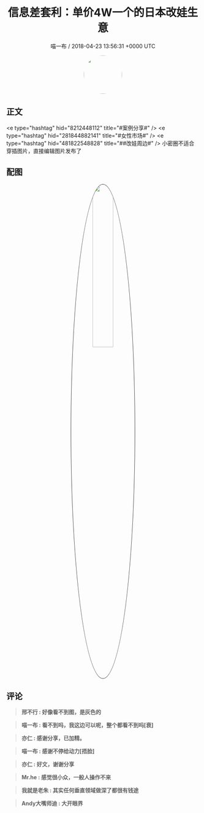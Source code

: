 <h1 align="center">信息差套利：单价4W一个的日本改娃生意</h1>
<p align="center">
    <a>喵一布 / 2018-04-23 13:56:31 &#43;0000 UTC</a>
</p>

<div align="center">
    <img src="https://images.zsxq.com/Fjx3u_wGG381hosDqv2Lk0aL6MBi?e=1590940799&amp;token=kIxbL07-8jAj8w1n4s9zv64FuZZNEATmlU_Vm6zD:ty-X0QVoJXB4YCpqgE7SIrb1rNQ=" width="100" height="100" style="border:1px solid;border-radius:50%; color:#ffffff"/>
</div>

## 正文

<div>
&lt;e type=&#34;hashtag&#34; hid=&#34;8212448112&#34; title=&#34;#案例分享#&#34; /&gt;  &lt;e type=&#34;hashtag&#34; hid=&#34;281844882141&#34; title=&#34;#女性市场#&#34; /&gt; &lt;e type=&#34;hashtag&#34; hid=&#34;481822548828&#34; title=&#34;##改娃周边#&#34; /&gt; 
小密圈不适合穿插图片，直接编辑图片发布了
</div>

## 配图
<div class="image" align="center">

<img src="https://images.zsxq.com/FhXYzVj_45_CcTHThGagU7RHMgEe?imageMogr2/auto-orient/thumbnail/800x/format/jpg/blur/1x0/quality/75&amp;e=1590940799&amp;token=kIxbL07-8jAj8w1n4s9zv64FuZZNEATmlU_Vm6zD:WWTPWpHD8TmLGuWjux8ljPsE68A=" width="33%" height="33%" style="border:1px solid;border-radius:50%; color:#3c3f41"/>

</div>

## 评论

<div align="left">
<div>

<blockquote >
<span> <strong>邢不行 : 好像看不到图，是灰色的 </strong></span>
</blockquote>

<blockquote >
<span> <strong>喵一布 : 看不到吗，我这边可以呢，整个都看不到吗[衰] </strong></span>
</blockquote>

<blockquote >
<span> <strong>亦仁 : 感谢分享，已加精。 </strong></span>
</blockquote>

<blockquote >
<span> <strong>喵一布 : 感谢不停给动力[捂脸] </strong></span>
</blockquote>

<blockquote >
<span> <strong>亦仁 : 好文，谢谢分享 </strong></span>
</blockquote>

<blockquote >
<span> <strong>Mr.he : 感觉很小众，一般人操作不来 </strong></span>
</blockquote>

<blockquote >
<span> <strong>我就是老朱 : 其实任何垂直领域做深了都很有钱途 </strong></span>
</blockquote>

<blockquote >
<span> <strong>Andy大嘴师迪 : 大开眼界 </strong></span>
</blockquote>

</div>
</div>